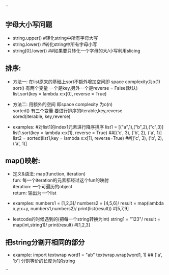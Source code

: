 ``
## 字母大小写问题
- string.upper() #转化string中所有字母大写
- string.lower() #转化string中所有字母小写
- string[0].lower() ##如果要只转化一个字母的大/小写利用slicing


## 排序:
- 方法一:
在list原来的基础上sort不额外增加空间即 space complexity为o(1)\
sort() 有两个变量 一个是key,另外一个是reverse = False(默认)\
list.sort(key = lambda x:x[0], reverse = True)

- 方法二:
用额外的空间 即space complexity 为o(n)\
sorted() 有三个变量 要进行排序的iterable,key,reverse\
sored(iterable, key,reverse)

- examples:
#对list1的index1元素进行降序排序
list1 = [("a",1),("b",2),("c",3)]\
list1.sort(key = lambda x:x[1], reverse = True) ##[('c', 3), ('b', 2), ('a', 1)]\
list2 = sorted(list1,key = lambda x:x[1], reverse=True) ##[('c', 3), ('b', 2), ('a', 1)]

## map()映射:
- 定义&语法:
map(function, iteration)\
fun: 每一个iteration的元素都经过这个fun的映射\
iteration: 一个可遍历的object\
return: 输出为一个list

- examples:
numbers1 = [1,2,3]/
numbers2 = [4,5,6]/
result = map(lambda x,y:x+y, numbers1,numbers2)/
print(list(result)) #[5,7,9]

- leetcode的时候遇到的(把每一个string转换为int)
string1 = "123"/
result = map(int,string1)/
print(result) #[1,2,3]

## 把string分割开相同的部分
- example:
import textwrap
word1 = "ab"
textwrap.wrap(word1, 1) ##  ['a', 'b'] 分割等价的长度为1的string

``



